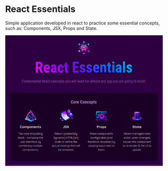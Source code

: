 # React Essentials

Simple application developed in react to practice some essential concepts, such as: Components, JSX, Props and State.

![Application Image](/readme.png)